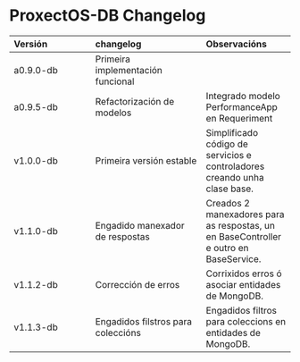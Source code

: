 ProxectOS-DB Changelog
====

| <div style="width:130px">Versión</div>    | <div style="width:180px">changelog</div>  | Observacións                                                                          |
|:-                                         |:-                                         | :-                                                                                    |
| a0.9.0-db                                 | Primeira implementación funcional         |                                                                                       |
| a0.9.5-db                                 | Refactorización de modelos                | Integrado modelo PerformanceApp en Requeriment                                        |
| v1.0.0-db                                 | Primeira versión estable                  | Simplificado código de servicios e controladores creando unha clase base.             |
| v1.1.0-db                                 | Engadido manexador de respostas           | Creados 2 manexadores para as respostas, un en BaseController e outro en BaseService. |
| v1.1.2-db                                 | Corrección de erros                       | Corrixidos erros ó asociar entidades de MongoDB.                                      |
| v1.1.3-db                                 | Engadidos filstros para coleccións        | Engadidos filtros para coleccions en entidades de MongoDB.                            |
